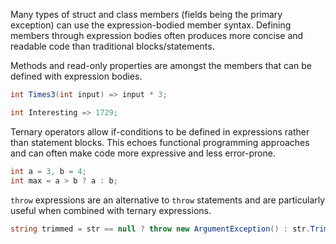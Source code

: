 Many types of struct and class members (fields being the primary exception) can use the expression-bodied member syntax. Defining members through expression bodies often produces more concise and readable code than traditional blocks/statements.

Methods and read-only properties are amongst the members that can be defined with expression bodies.

```csharp
int Times3(int input) => input * 3;

int Interesting => 1729;
```

Ternary operators allow if-conditions to be defined in expressions rather than statement blocks. This echoes functional programming approaches and can often make code more expressive and less error-prone.

```csharp
int a = 3, b = 4;
int max = a > b ? a : b;
```

`throw` expressions are an alternative to `throw` statements and are particularly useful when combined with ternary expressions.

```csharp
string trimmed = str == null ? throw new ArgumentException() : str.Trim();
```
